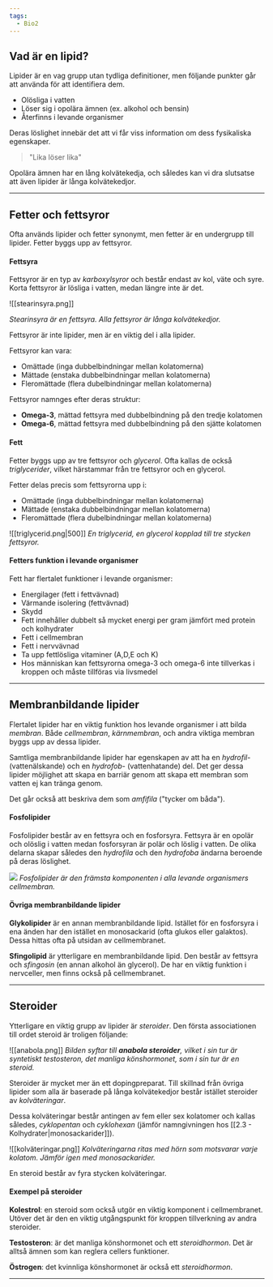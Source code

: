 ```yaml
---
tags:
  - Bio2
---
```

## Vad är en lipid?

Lipider är en vag grupp utan tydliga definitioner, men följande punkter går att använda för att identifiera dem.

- Olösliga i vatten
- Löser sig i opolära ämnen (ex. alkohol och bensin)
- Återfinns i levande organismer

Deras löslighet innebär det att vi får viss information om dess fysikaliska egenskaper. 

>"Lika löser lika"

Opolära ämnen har en lång kolvätekedja, och således kan vi dra slutsatse att även lipider är långa kolvätekedjor.

---

## Fetter och fettsyror

Ofta används lipider och fetter synonymt, men fetter är en undergrupp till lipider. Fetter byggs upp av fettsyror.

#### Fettsyra

Fettsyror är en typ av *karboxylsyror* och består endast av kol, väte och syre. Korta fettsyror är lösliga i vatten, medan längre inte är det.

![[stearinsyra.png]]

*Stearinsyra är en fettsyra. Alla fettsyror är långa kolvätekedjor.*

Fettsyror är inte lipider, men är en viktig del i alla lipider.

Fettsyror kan vara:
- Omättade (inga dubbelbindningar mellan kolatomerna)
- Mättade (enstaka dubbelbindningar mellan kolatomerna)
- Fleromättade (flera dubelbindningar mellan kolatomerna)

Fettsyror namnges efter deras struktur:
- **Omega-3**, mättad fettsyra med dubbelbindning på den tredje kolatomen
- **Omega-6**, mättad fettsyra med dubbelbindning på den sjätte kolatomen
#### Fett

Fetter byggs upp av tre fettsyror och *glycerol*. Ofta kallas de också *triglycerider*, vilket härstammar från tre fettsyror och en glycerol.

Fetter delas precis som fettsyrorna upp i:

- Omättade (inga dubbelbindningar mellan kolatomerna)
- Mättade (enstaka dubbelbindningar mellan kolatomerna)
- Fleromättade (flera dubelbindningar mellan kolatomerna)

![[triglycerid.png|500]]
*En triglycerid, en glycerol kopplad till tre stycken fettsyror.*

#### Fetters funktion i levande organismer

Fett har flertalet funktioner i levande organismer:

- Energilager (fett i fettvävnad)
- Värmande isolering (fettvävnad)
- Skydd
- Fett innehåller dubbelt så mycket energi per gram jämfört med protein och kolhydrater
- Fett i cellmembran
- Fett i nervvävnad
- Ta upp fettlösliga vitaminer (A,D,E och K)
- Hos människan kan fettsyrorna omega-3 och omega-6 inte tillverkas i kroppen och måste tillföras via livsmedel

---

## Membranbildande lipider

Flertalet lipider har en viktig funktion hos levande organismer i att bilda *membran*. Både *cellmembran*, *kärnmembran*, och andra viktiga membran byggs upp av dessa lipider.

Samtliga membranbildande lipider har egenskapen av att ha en *hydrofil*- (vattenälskande) och en *hydrofob*- (vattenhatande) del. Det ger dessa lipider möjlighet att skapa en barriär genom att skapa ett membran som vatten ej kan tränga genom.

Det går också att beskriva dem som *amfifila* ("tycker om båda").

#### Fosfolipider

Fosfolipider består av en fettsyra och en fosforsyra. Fettsyra är en opolär och olöslig i vatten medan fosforsyran är polär och löslig i vatten. De olika delarna skapar således den *hydrofila* och den *hydrofoba* ändarna beroende på deras löslighet.

![](https://hackmd.io/_uploads/SJCkg3VRn.png)
*Fosfolipider är den främsta komponenten i alla levande organismers cellmembran.*

#### Övriga membranbildande lipider

**Glykolipider** är en annan membranbildande lipid. Istället för en fosforsyra i ena änden har den istället en monosackarid (ofta glukos eller galaktos). Dessa hittas ofta på utsidan av cellmembranet.

**Sfingolipid** är ytterligare en membranbildande lipid. Den består av fettsyra och *sfingosin* (en annan alkohol än glycerol). De har en viktig funktion i nervceller, men finns också på cellmembranet.

---

## Steroider

Ytterligare en viktig grupp av lipider är *steroider*. Den första associationen till ordet steroid är troligen följande:

![[anabola.png]]
*Bilden syftar till **anabola steroider**, vilket i sin tur är syntetiskt testosteron, det manliga könshormonet, som i sin tur är en steroid.*

Steroider är mycket mer än ett dopingpreparat. Till skillnad från övriga lipider som alla är baserade på långa kolvätekedjor består istället steroider av *kolväteringar*.

Dessa kolväteringar består antingen av fem eller sex kolatomer och kallas således, *cyklopentan* och *cyklohexan* (jämför namngivningen hos [[2.3 - Kolhydrater|monosackarider]]).

![[kolväteringar.png]]
*Kolväteringarna ritas med hörn som motsvarar varje kolatom. Jämför igen med monosackarider.*

En steroid består av fyra stycken kolväteringar. 

#### Exempel på steroider

**Kolestrol**: en steroid som också utgör en viktig komponent i cellmembranet. Utöver det är den en viktig utgångspunkt för kroppen tillverkning av andra steroider.

**Testosteron**: är det manliga könshormonet och ett *steroidhormon*. Det är alltså ämnen som kan reglera cellers funktioner.

**Östrogen**: det kvinnliga könshormonet är också ett *steroidhormon*.

---

